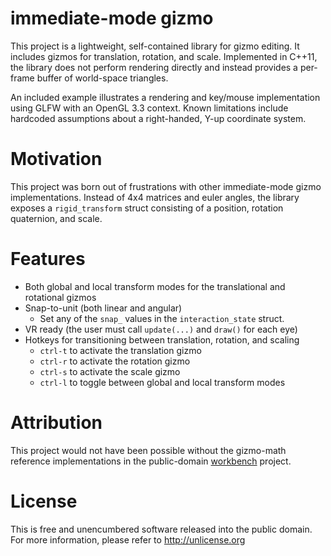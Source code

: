 # immediate-mode gizmo

This project is a lightweight, self-contained library for gizmo editing. It includes gizmos for translation, rotation, and scale. Implemented in C++11, the library does not perform rendering directly and instead provides a per-frame buffer of world-space triangles.

An included example illustrates a rendering and key/mouse implementation using GLFW with an OpenGL 3.3 context. Known limitations include hardcoded assumptions about a right-handed, Y-up coordinate system. 

# Motivation

This project was born out of frustrations with other immediate-mode gizmo implementations. Instead of 4x4 matrices and euler angles, the library exposes a `rigid_transform` struct consisting of a position, rotation quaternion, and scale.

# Features
* Both global and local transform modes for the translational and rotational gizmos
* Snap-to-unit (both linear and angular)
  * Set any of the `snap_` values in the `interaction_state` struct. 
* VR ready (the user must call `update(...)` and `draw()` for each eye)
* Hotkeys for transitioning between translation, rotation, and scaling
  * `ctrl-t` to activate the translation gizmo
  * `ctrl-r` to activate the rotation gizmo
  * `ctrl-s` to activate the scale gizmo
  * `ctrl-l` to toggle between global and local transform modes

# Attribution

This project would not have been possible without the gizmo-math reference implementations in the public-domain [workbench](https://github.com/sgorsten/workbench) project. 

# License 

This is free and unencumbered software released into the public domain. For more information, please refer to <http://unlicense.org>